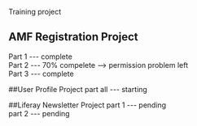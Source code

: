 Training project

## AMF Registration Project
Part 1 --- complete\
Part 2 --- 70% compelete --> permission problem left\
Part 3 --- complete

##User Profile Project
part all --- starting

##Liferay Newsletter Project
part 1 --- pending\
part 2 --- pending
